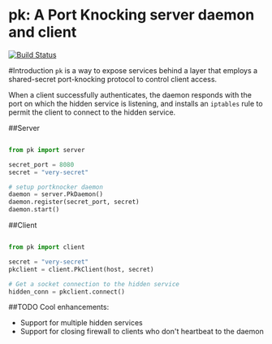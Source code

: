 pk: A Port Knocking server daemon and client
===
[![Build Status](https://travis-ci.org/anrosent/pk.svg?branch=master)](https://travis-ci.org/anrosent/pk)

#Introduction
`pk` is a way to expose services behind a layer that employs a shared-secret port-knocking protocol to control client access.

When a client successfully authenticates, the daemon responds with the port on which the hidden service is listening, and installs an `iptables` rule to permit the client to connect to the hidden service.

##Server

```python

from pk import server

secret_port = 8080
secret = "very-secret"

# setup portknocker daemon
daemon = server.PkDaemon()
daemon.register(secret_port, secret)
daemon.start()
```

##Client

```python

from pk import client

secret = "very-secret"
pkclient = client.PkClient(host, secret)

# Get a socket connection to the hidden service
hidden_conn = pkclient.connect()
```

##TODO
Cool enhancements:

 - Support for multiple hidden services
 - Support for closing firewall to clients who don't heartbeat to the daemon
